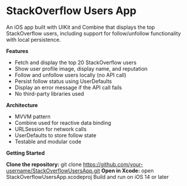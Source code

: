 # StackOverflow Users App
An iOS app built with UIKit and Combine that displays the top StackOverflow users, including support for follow/unfollow functionality with local persistence.

**Features**

- Fetch and display the top 20 StackOverflow users
- Show user profile image, display name, and reputation
- Follow and unfollow users locally (no API call)
- Persist follow status using UserDefaults
- Display an error message if the API call fails
- No third-party libraries used

**Architecture**

- MVVM pattern
- Combine used for reactive data binding
- URLSession for network calls
- UserDefaults to store follow state
- Testable and modular code

**Getting Started**

**Clone the repository:**
git clone https://github.com/your-username/StackOverflowUsersApp.git
**Open in Xcode:**
open StackOverflowUsersApp.xcodeproj
Build and run on iOS 14 or later




